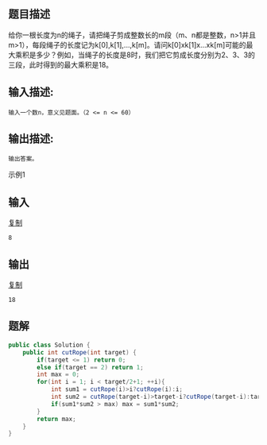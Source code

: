 ## 题目描述

给你一根长度为n的绳子，请把绳子剪成整数长的m段（m、n都是整数，n>1并且m>1），每段绳子的长度记为k[0],k[1],...,k[m]。请问k[0]xk[1]x...xk[m]可能的最大乘积是多少？例如，当绳子的长度是8时，我们把它剪成长度分别为2、3、3的三段，此时得到的最大乘积是18。

## 输入描述:

```
输入一个数n，意义见题面。（2 <= n <= 60）
```

## 输出描述:

```
输出答案。
```

示例1

## 输入

[复制](javascript:void(0);)

```
8
```

## 输出

[复制](javascript:void(0);)

```
18
```

## 题解

```java
public class Solution {
    public int cutRope(int target) {
        if(target <= 1) return 0;
        else if(target == 2) return 1;
        int max = 0;
        for(int i = 1; i < target/2+1; ++i){
            int sum1 = cutRope(i)>i?cutRope(i):i;
            int sum2 = cutRope(target-i)>target-i?cutRope(target-i):target-i;
            if(sum1*sum2 > max) max = sum1*sum2;
        }
        return max;
    }
}
```

